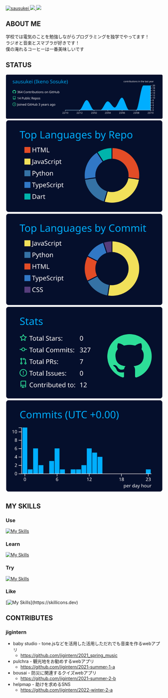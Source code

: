<p align="left">
  <a href="https://github.com/sausukei/sausukei/">
    <img src="https://komarev.com/ghpvc/?username=sausukei" alt="sausukei" />
  </a>
  <a href="http://twitter.com/char_sausukei">
    <img height="20" src="https://img.shields.io/twitter/follow/char_sausukei?label=Twitter&logo=twitter&style=flat" />
  </a>
  <a href="https://github.com/sausukei">
    <img height="20" src="https://img.shields.io/github/followers/sausukei?label=follow&logo=github&style=flat" />
  </a>
  </a>
</p>

## ABOUT ME
学校では電気のことを勉強しながらプログラミングを独学でやってます！ <br/>
ラジオと音楽とスマブラが好きです！ <br/>
僕の淹れるコーヒーは一番美味しいです

## STATUS

[![](https://raw.githubusercontent.com/sausukei/sausukei/main/profile-summary-card-output/algolia/0-profile-details.svg)](https://github.com/vn7n24fzkq/github-profile-summary-cards)
[![](https://raw.githubusercontent.com/sausukei/sausukei/main/profile-summary-card-output/algolia/1-repos-per-language.svg)](https://github.com/vn7n24fzkq/github-profile-summary-cards) [![](https://raw.githubusercontent.com/sausukei/sausukei/main/profile-summary-card-output/algolia/2-most-commit-language.svg)](https://github.com/vn7n24fzkq/github-profile-summary-cards)
[![](https://raw.githubusercontent.com/sausukei/sausukei/main/profile-summary-card-output/algolia/3-stats.svg)](https://github.com/vn7n24fzkq/github-profile-summary-cards) [![](https://raw.githubusercontent.com/sausukei/sausukei/main/profile-summary-card-output/algolia/4-productive-time.svg)](https://github.com/vn7n24fzkq/github-profile-summary-cards)

## MY SKILLS
### Use
[![My Skills](https://skillicons.dev/icons?i=vscode,neovim,vim)](https://skillicons.dev)
### Learn
[![My Skills](https://skillicons.dev/icons?i=javascript,nodejs,react,next,deno,python&perline=3)](https://skillicons.dev)
### Try
[![My Skills](https://skillicons.dev/icons?i=go,flutter,ruby)](https://skillicons.dev)
### Like
[![My Skills](https://skillicons.dev/icons?i=raspberrypi,linux,)](https://skillicons.dev)

## CONTRIBUTES

### jigintern
* baby studio - tone.jsなどを活用した活用しただれでも音楽を作るwebアプリ
  * https://github.com/jigintern/2021_spring_music
* pulchra - 観光地をお勧めするwebアプリ 
  * https://github.com/jigintern/2021-summer-1-a
* bousai - 防災に関連するクイズwebアプリ
  * https://github.com/jigintern/2021-summer-2-b
* helpmap - 助けを求めるSNS
  * https://github.com/jigintern/2022-winter-2-a



